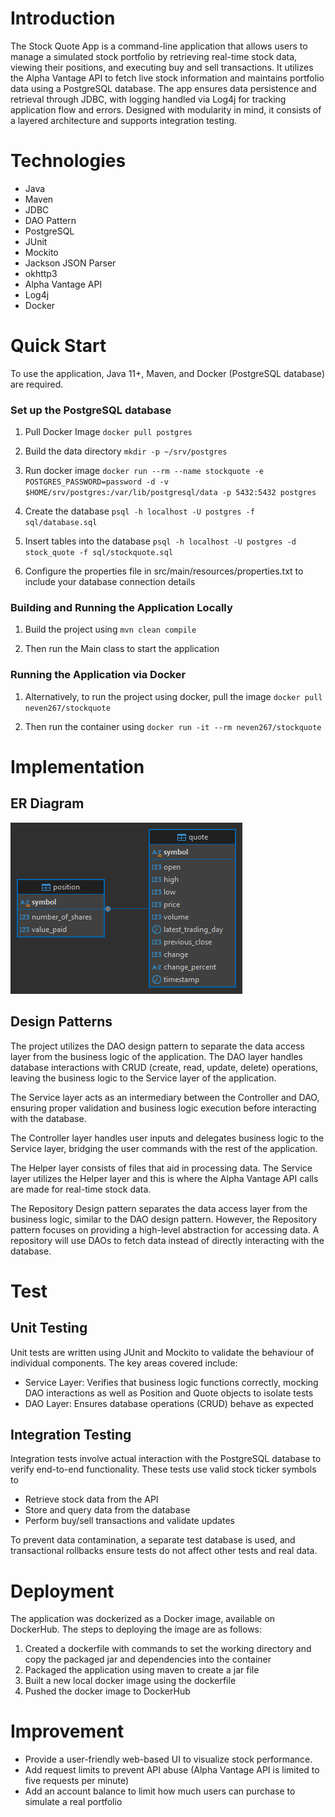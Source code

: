 # Introduction
The Stock Quote App is a command-line application that allows users to manage a simulated stock portfolio 
by retrieving real-time stock data, viewing their positions, and executing buy and sell transactions.
It utilizes the Alpha Vantage API to fetch live stock information and maintains portfolio 
data using a PostgreSQL database. The app ensures data persistence and retrieval through JDBC, with
logging handled via Log4j for tracking application flow and errors. Designed with modularity in mind,
it consists of a layered architecture and supports integration testing.

# Technologies
- Java
- Maven
- JDBC
- DAO Pattern
- PostgreSQL
- JUnit
- Mockito
- Jackson JSON Parser
- okhttp3 
- Alpha Vantage API
- Log4j
- Docker

# Quick Start
To use the application, Java 11+, Maven, and Docker (PostgreSQL database) are required. 

### Set up the PostgreSQL database
1. Pull Docker Image
`docker pull postgres`

2. Build the data directory
`mkdir -p ~/srv/postgres`

3. Run docker image
`docker run --rm --name stockquote -e POSTGRES_PASSWORD=password -d -v $HOME/srv/postgres:/var/lib/postgresql/data -p 5432:5432 postgres`

4. Create the database
`psql -h localhost -U postgres -f sql/database.sql`

5. Insert tables into the database
`psql -h localhost -U postgres -d stock_quote -f sql/stockquote.sql`

6. Configure the properties file in src/main/resources/properties.txt to include your database connection details 

### Building and Running the Application Locally
1. Build the project using
`mvn clean compile`

2. Then run the Main class to start the application

### Running the Application via Docker
1. Alternatively, to run the project using docker, pull the image 
`docker pull neven267/stockquote`

2. Then run the container using
`docker run -it --rm neven267/stockquote`

# Implementation
## ER Diagram
![Entity Relationship Diagram](./assets/er_diagram.png)
## Design Patterns
The project utilizes the DAO design pattern to separate the data access layer from the business 
logic of the application. The DAO layer handles database interactions with CRUD (create, read, 
update, delete) operations, leaving the business logic to the Service layer of the application.

The Service layer acts as an intermediary between the Controller and DAO, ensuring proper validation
and business logic execution before interacting with the database.

The Controller layer handles user inputs and delegates business logic to the Service layer, bridging
the user commands with the rest of the application. 

The Helper layer consists of files that aid in processing data. The Service layer utilizes the Helper
layer and this is where the Alpha Vantage API calls are made for real-time stock data. 

The Repository Design pattern separates the data access layer from the business logic, similar to 
the DAO design pattern. However, the Repository pattern focuses on providing a high-level 
abstraction for accessing data. A repository will use DAOs to fetch data instead of directly 
interacting with the database.

# Test

## Unit Testing
Unit tests are written using JUnit and Mockito to validate the behaviour of individual components. 
The key areas covered include:
- Service Layer: Verifies that business logic functions correctly, mocking DAO interactions as well 
as Position and Quote objects to isolate tests
- DAO Layer: Ensures database operations (CRUD) behave as expected

## Integration Testing
Integration tests involve actual interaction with the PostgreSQL database to verify end-to-end 
functionality. These tests use valid stock ticker symbols to 
- Retrieve stock data from the API
- Store and query data from the database
- Perform buy/sell transactions and validate updates

To prevent data contamination, a separate test database is used, and transactional rollbacks ensure
tests do not affect other tests and real data.

# Deployment
The application was dockerized as a Docker image, available on DockerHub. The steps to deploying the
image are as follows:
1. Created a dockerfile with commands to set the working directory and copy the packaged jar and 
dependencies into the container
2. Packaged the application using maven to create a jar file
3. Built a new local docker image using the dockerfile
4. Pushed the docker image to DockerHub

# Improvement 
- Provide a user-friendly web-based UI to visualize stock performance.
- Add request limits to prevent API abuse (Alpha Vantage API is limited to five requests per minute)
- Add an account balance to limit how much users can purchase to simulate a real portfolio
